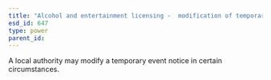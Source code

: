 ```yaml
---
title: "Alcohol and entertainment licensing -  modification of temporary event notice"
esd_id: 647
type: power
parent_id:  
---
```


A local authority may modify a temporary event notice in certain circumstances.

